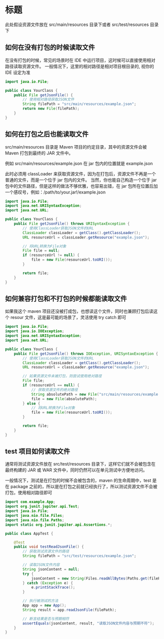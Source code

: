 # 标题

此处假设资源文件放在 src/main/resources 目录下或者 src/test/resources 目录下

## 如何在没有打包的时候读取文件

在没有打包的时候，常见的场景时在 IDE 中运行项目，这时候可以直接使用相对路径读取资源文件。
一般情况下，这里的相对路径是相对项目根目录的, 视你的 IDE 设定为准

```java
import java.io.File;

public class YourClass {
    public File getJsonFile() {
        // 使用相对路径获取JSON文件
        String filePath = "src/main/resources/example.json";
        return new File(filePath);
    }
}
```

## 如何在打包之后也能读取文件

src/main/resources 目录是 Maven 项目的约定目录，其中的资源文件会被 Maven 打包到最终的 JAR 文件中。

例如 src/main/resources/example.json 在 jar 包内的位置就是 example.json

此时必须用 classLoader 来获取资源文件，因为在打包后，资源文件不再是一个普通的文件，而是一个位于 jar 包内的文件。
当然，你也能自己构造一个位于 jar 包中的文件路径，但是这样的做法不够优雅，也容易出错，在 jar 包所在位置后加一个感叹号，例如：/path/to/your.jar!/example.json

```java
import java.io.File;
import java.net.URISyntaxException;
import java.net.URL;

public class YourClass {
    public File getJsonFile() throws URISyntaxException {
        // 使用ClassLoader获取JSON文件的URL
        ClassLoader classLoader = getClass().getClassLoader();
        URL resourceUrl = classLoader.getResource("example.json");

        // 将URL转换为File对象
        File file = null;
        if (resourceUrl != null) {
            file = new File(resourceUrl.toURI());
        }

        return file;
    }
}
```

## 如何兼容打包和不打包的时候都能读取文件

如果我这个 maven 项目还没被打成包，也想读这个文件，同时也兼顾打包后读这个 resour 文件，这是最可能的场景了，灵活使用 try catch 即可

```java
import java.io.File;
import java.io.IOException;
import java.net.URISyntaxException;
import java.net.URL;

public class YourClass {
    public File getJsonFile() throws IOException, URISyntaxException {
        // 使用ClassLoader获取JSON文件的URL
        ClassLoader classLoader = getClass().getClassLoader();
        URL resourceUrl = classLoader.getResource("example.json");

        // 如果资源文件未被打包，则尝试使用绝对路径
        File file;
        if (resourceUrl == null) {
            // 获取资源文件的绝对路径
            String absolutePath = new File("src/main/resources/example.json").getAbsolutePath();
            file = new File(absolutePath);
        } else {
            // 将URL转换为File对象
            file = new File(resourceUrl.toURI());
        }

        return file;
    }
}
```

## test 项目如何读取文件

通常将测试资源文件放在 src/test/resources 目录下，这样它们就不会被包含在最终构建的 JAR 或 WAR 文件中，同时仍然可以在单元测试中方便地访问。

一般情况下，测试是在打包的时候不会被包含的，maven 的生命周期中，test 是在 package 之前的，所以是在打包之前就已经执行了，所以测试资源文件不会被打包，使用相对路径即可

```java
import com.example.App;
import org.junit.jupiter.api.Test;
import java.io.File;
import java.nio.file.Files;
import java.nio.file.Paths;
import static org.junit.jupiter.api.Assertions.*;

public class AppTest {

    @Test
    public void testReadJsonFile() {
        // 获取测试资源文件的路径
        String filePath = "src/test/resources/example.json";

        // 读取JSON文件内容
        String jsonContent = null;
        try {
            jsonContent = new String(Files.readAllBytes(Paths.get(filePath)));
        } catch (Exception e) {
            e.printStackTrace();
        }

        // 执行被测试的方法
        App app = new App();
        String result = app.readJsonFile(filePath);

        // 断言结果是否与预期相符
        assertEquals(jsonContent, result, "读取JSON文件内容与预期不符");
    }
}
```